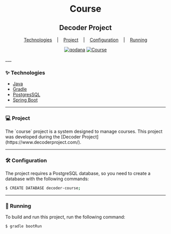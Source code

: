 <h1 align=center>
    Course
</h1>

<h2 align=center>
    Decoder Project
</h2>

<p align=center>
    <a href="#technologies">Technologies</a>&nbsp;&nbsp;&nbsp;&nbsp;|&nbsp;&nbsp;&nbsp;
    <a href="#project">Project</a>&nbsp;&nbsp;&nbsp;&nbsp;|&nbsp;&nbsp;&nbsp;
    <a href="#configuration">Configuration</a>&nbsp;&nbsp;&nbsp;&nbsp;|&nbsp;&nbsp;&nbsp;
    <a href="#running">Running</a>
</p>

<p align=center>
  <a href="https://github.com/delonborges/decoder-course/actions"> <img alt="qodana" src="https://img.shields.io/github/actions/workflow/status/delonborges/decoder-course/.github%2Fworkflows%2Fcode_quality.yml?style=flat-square&logo=githubactions&logoColor=white&label=qodana"></a>
  <a href="https://delon.com"> <img alt="Course" src=https://img.shields.io/badge/course-blue?style=flat-square&label=decoder%20project></a>
</p>
___

<h3 id="technologies">✨ Technologies</h3>

- [Java](https://www.oracle.com/java/technologies/downloads/)
- [Gradle](https://docs.gradle.org/current/userguide/userguide.html)
- [PostgresSQL](https://www.postgresql.org/)
- [Spring Boot](https://spring.io/projects/spring-boot)

___

<h3 id="project">💻 Project</h3>
The `course` project is a system designed to manage courses.  
This project was developed during the [Decoder Project](https://www.decoderproject.com/).

___

<h3 id="configuration">🛠️ Configuration</h3>
The project requires a PostgreSQL database, so you need to create a database with the following commands:

```sh
$ CREATE DATABASE decoder-course;
```

___

<h3 id="running">🚀 Running</h3>
To build and run this project, run the following command:

```sh
$ gradle bootRun
```
